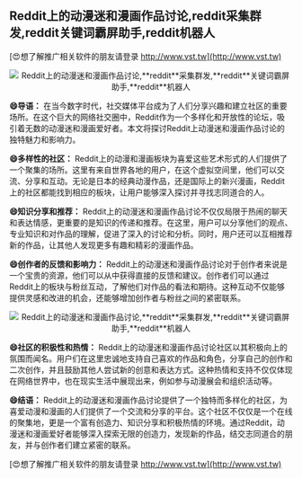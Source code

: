 ## **Reddit上的动漫迷和漫画作品讨论,**reddit**采集群发,**reddit**关键词霸屏助手,**reddit**机器人**

[😍想了解推广相关软件的朋友请登录 http://www.vst.tw](http://www.vst.tw)

 <center><img src="https://vst.tw/MP4/tuiguang/png/0.png" alt="Reddit上的动漫迷和漫画作品讨论,**reddit**采集群发,**reddit**关键词霸屏助手,**reddit**机器人"></center>

**😄导语：**
在当今数字时代，社交媒体平台成为了人们分享兴趣和建立社区的重要场所。在这个巨大的网络社交圈中，Reddit作为一个多样化和开放性的论坛，吸引着无数的动漫迷和漫画爱好者。本文将探讨Reddit上动漫迷和漫画作品讨论的独特魅力和影响力。

**😄多样性的社区：**
Reddit上的动漫和漫画板块为喜爱这些艺术形式的人们提供了一个聚集的场所。这里有来自世界各地的用户，在这个虚拟空间里，他们可以交流、分享和互动。无论是日本的经典动漫作品，还是国际上的新兴漫画，Reddit上的社区都能找到相应的板块，让用户能够深入探讨并寻找志同道合的人。

**😄知识分享和推荐：**
Reddit上的动漫迷和漫画作品讨论不仅仅局限于热闹的聊天和表达情感，更重要的是知识的传递和推荐。在这里，用户可以分享他们的观点、专业知识和对作品的理解，促进了深入的讨论和分析。同时，用户还可以互相推荐新的作品，让其他人发现更多有趣和精彩的漫画作品。

**😄创作者的反馈和影响力：**
Reddit上的动漫迷和漫画作品讨论对于创作者来说是一个宝贵的资源，他们可以从中获得直接的反馈和建议。创作者们可以通过Reddit上的板块与粉丝互动，了解他们对作品的看法和期待。这种互动不仅能够提供灵感和改进的机会，还能够增加创作者与粉丝之间的紧密联系。

 <center><img src="https://vst.tw/MP4/tuiguang/png/5.png" alt="Reddit上的动漫迷和漫画作品讨论,**reddit**采集群发,**reddit**关键词霸屏助手,**reddit**机器人"></center>

**😄社区的积极性和热情：**
Reddit上的动漫迷和漫画作品讨论社区以其积极向上的氛围而闻名。用户们在这里忠诚地支持自己喜欢的作品和角色，分享自己的创作和二次创作，并且鼓励其他人尝试新的创意和表达方式。这种热情和支持不仅仅体现在网络世界中，也在现实生活中展现出来，例如参与动漫展会和组织活动等。

**😄结语：**
Reddit上的动漫迷和漫画作品讨论提供了一个独特而多样化的社区，为喜爱动漫和漫画的人们提供了一个交流和分享的平台。这个社区不仅仅是一个在线的聚集地，更是一个富有创造力、知识分享和积极热情的环境。通过Reddit，动漫迷和漫画爱好者能够深入探索无限的创造力，发现新的作品，结交志同道合的朋友，并与创作者们建立紧密的联系。

[😍想了解推广相关软件的朋友请登录 http://www.vst.tw](http://www.vst.tw)



